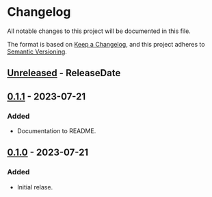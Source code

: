 # Changelog

All notable changes to this project will be documented in this file.

The format is based on [Keep a Changelog](https://keepachangelog.com/en/1.0.0/),
and this project adheres to [Semantic Versioning](https://semver.org/spec/v2.0.0.html).

<!-- next-header -->
## [Unreleased] - ReleaseDate

## [0.1.1] - 2023-07-21

### Added

* Documentation to README.

## [0.1.0] - 2023-07-21

### Added

* Initial relase.

<!-- next-url -->
[Unreleased]: https://github.com/gtker/wow_srp/compare/v0.1.1...HEAD
[0.1.1]: https://github.com/gtker/wow_srp_python/releases/tag/v0.1.1
[0.1.0]: https://github.com/gtker/wow_srp_python/releases/tag/v0.1.0
